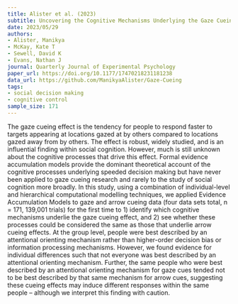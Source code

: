 ```yaml
---
title: Alister et al. (2023)
subtitle: Uncovering the Cognitive Mechanisms Underlying the Gaze Cueing Effect
date: 2023/05/29
authors:
- Alister, Manikya
- McKay, Kate T
- Sewell, David K
- Evans, Nathan J
journal: Quarterly Journal of Experimental Psychology
paper_url: https://doi.org/10.1177/17470218231181238
data_url: https://github.com/ManikyaAlister/Gaze-Cueing
tags:
- social decision making
- cognitive control
sample_size: 171
---
```


The gaze cueing effect is the tendency for people to respond faster to targets appearing at locations gazed at by others compared to locations gazed away from by others. The effect is robust, widely studied, and is an influential finding within social cognition. However, much is still unknown about the cognitive processes that drive this effect. Formal evidence accumulation models provide the dominant theoretical account of the cognitive processes underlying speeded decision making but have never been applied to gaze cueing research and rarely to the study of social cognition more broadly. In this study, using a combination of individual-level and hierarchical computational modelling techniques, we applied Evidence Accumulation Models to gaze and arrow cueing data (four data sets total, n = 171, 139,001 trials) for the first time to 1) identify which cognitive mechanisms underlie the gaze cueing effect, and 2) see whether these processes could be considered the same as those that underlie arrow cueing effects. At the group level, people were best described by an attentional orienting mechanism rather than higher-order decision bias or information processing mechanisms. However, we found evidence for individual differences such that not everyone was best described by an attentional orienting mechanism. Further, the same people who were best described by an attentional orienting mechanism for gaze cues tended not to be best described by that same mechanism for arrow cues, suggesting these cueing effects may induce different responses within the same people – although we interpret this finding with caution.
